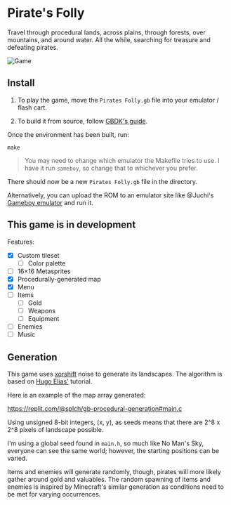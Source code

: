 # Pirate's Folly

Travel through procedural lands, across plains, through forests, over mountains, and around water. All the while, searching for treasure and defeating pirates.

![Game](https://user-images.githubusercontent.com/25377399/147735402-449d84ce-14c2-426c-9d64-fbddad7d1a6f.png)

## Install

1. To play the game, move the `Pirates Folly.gb` file into your emulator / flash cart.

2. To build it from source, follow [GBDK's guide](https://github.com/gbdk-2020/gbdk-2020#build-instructions).

Once the environment has been built, run:

```shell
make
```

> You may need to change which emulator the Makefile tries to use. I have it run `sameboy`, so change that to whichever you prefer.

There should now be a new `Pirates Folly.gb` file in the directory.

Alternatively, you can upload the ROM to an emulator site like @Juchi's [Gameboy emulator](http://juchi.github.io/gameboy.js/) and run it.

## This game is in development

Features:

- [x] Custom tileset
  - [ ] Color palette
- [ ] 16×16 Metasprites
- [x] Procedurally-generated map
- [x] Menu
- [ ] Items
  - [ ] Gold
  - [ ] Weapons
  - [ ] Equipment
- [ ] Enemies
- [ ] Music

## Generation

This game uses [xorshift](https://wikipedia.org/wiki/Xorshift) noise to generate its landscapes. The algorithm is based on [Hugo Elias'](https://web.archive.org/web/20160303203643/http://freespace.virgin.net/hugo.elias/models/m_perlin.htm) tutorial.

Here is an example of the map array generated:

https://replit.com/@splch/gb-procedural-generation#main.c

Using unsigned 8-bit integers, (x, y), as seeds means that there are 2^8 x 2^8 pixels of landscape possible.

I'm using a global seed found in `main.h`, so much like No Man's Sky, everyone can see the same world; however, the starting positions can be varied.

Items and enemies will generate randomly, though, pirates will more likely gather around gold and valuables. The random spawning of items and enemies is inspired by Minecraft's similar generation as conditions need to be met for varying occurrences.
